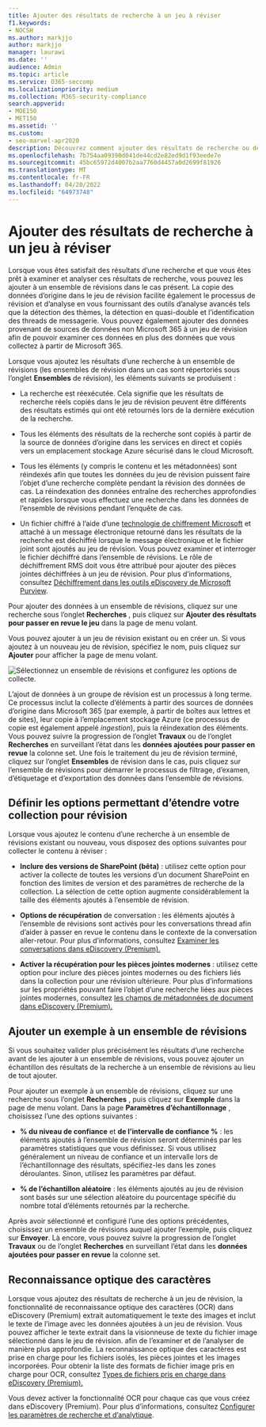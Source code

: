 ```yaml
---
title: Ajouter des résultats de recherche à un jeu à réviser
f1.keywords:
- NOCSH
ms.author: markjjo
author: markjjo
manager: laurawi
ms.date: ''
audience: Admin
ms.topic: article
ms.service: O365-seccomp
ms.localizationpriority: medium
ms.collection: M365-security-compliance
search.appverid:
- MOE150
- MET150
ms.assetid: ''
ms.custom:
- seo-marvel-apr2020
description: Découvrez comment ajouter des résultats de recherche ou des exemples de ces résultats de recherche à un ensemble de cas eDiscovery (Premium).
ms.openlocfilehash: 7b754aa09390d041de44cd2e82ed9d1f93eede7e
ms.sourcegitcommit: 45bc65972d4007b2aa7760d4457a0d2699f81926
ms.translationtype: MT
ms.contentlocale: fr-FR
ms.lasthandoff: 04/20/2022
ms.locfileid: "64973748"
---
```

# <a name="add-search-results-to-a-review-set"></a>Ajouter des résultats de recherche à un jeu à réviser

Lorsque vous êtes satisfait des résultats d’une recherche et que vous êtes prêt à examiner et analyser ces résultats de recherche, vous pouvez les ajouter à un ensemble de révisions dans le cas présent. La copie des données d’origine dans le jeu de révision facilite également le processus de révision et d’analyse en vous fournissant des outils d’analyse avancés tels que la détection des thèmes, la détection en quasi-double et l’identification des threads de messagerie. Vous pouvez également ajouter des données provenant de sources de données non Microsoft 365 à un jeu de révision afin de pouvoir examiner ces données en plus des données que vous collectez à partir de Microsoft 365.

Lorsque vous ajoutez les résultats d’une recherche à un ensemble de révisions (les ensembles de révision dans un cas sont répertoriés sous l’onglet **Ensembles** de révision), les éléments suivants se produisent :

- La recherche est réexécutée. Cela signifie que les résultats de recherche réels copiés dans le jeu de révision peuvent être différents des résultats estimés qui ont été retournés lors de la dernière exécution de la recherche.

- Tous les éléments des résultats de la recherche sont copiés à partir de la source de données d’origine dans les services en direct et copiés vers un emplacement stockage Azure sécurisé dans le cloud Microsoft.

- Tous les éléments (y compris le contenu et les métadonnées) sont réindexés afin que toutes les données du jeu de révision puissent faire l’objet d’une recherche complète pendant la révision des données de cas. La réindexation des données entraîne des recherches approfondies et rapides lorsque vous effectuez une recherche dans les données de l’ensemble de révisions pendant l’enquête de cas.

- Un fichier chiffré à l’aide d’une [technologie de chiffrement Microsoft](encryption.md) et attaché à un message électronique retourné dans les résultats de la recherche est déchiffré lorsque le message électronique et le fichier joint sont ajoutés au jeu de révision. Vous pouvez examiner et interroger le fichier déchiffré dans l’ensemble de révisions. Le rôle de déchiffrement RMS doit vous être attribué pour ajouter des pièces jointes déchiffrées à un jeu de révision. Pour plus d’informations, consultez [Déchiffrement dans les outils eDiscovery de Microsoft Purview](ediscovery-decryption.md).

Pour ajouter des données à un ensemble de révisions, cliquez sur une recherche sous l’onglet **Recherches** , puis cliquez sur **Ajouter des résultats pour passer en revue le jeu** dans la page de menu volant.

Vous pouvez ajouter à un jeu de révision existant ou en créer un.  Si vous ajoutez à un nouveau jeu de révision, spécifiez le nom, puis cliquez sur **Ajouter** pour afficher la page de menu volant.

![Sélectionnez un ensemble de révisions et configurez les options de collecte.](../media/AeD_AddToReviewSet.png)

L’ajout de données à un groupe de révision est un processus à long terme. Ce processus inclut la collecte d’éléments à partir des sources de données d’origine dans Microsoft 365 (par exemple, à partir de boîtes aux lettres et de sites), leur copie à l’emplacement stockage Azure (ce processus de copie est également appelé *ingestion*), puis la réindexation des éléments. Vous pouvez suivre la progression de l’onglet **Travaux** ou de l’onglet **Recherches** en surveillant l’état dans les **données ajoutées pour passer en revue** la colonne set. Une fois le traitement du jeu de révision terminé, cliquez sur l’onglet **Ensembles** de révision dans le cas, puis cliquez sur l’ensemble de révisions pour démarrer le processus de filtrage, d’examen, d’étiquetage et d’exportation des données dans l’ensemble de révisions.

## <a name="define-options-to-scope-your-collection-for-review"></a>Définir les options permettant d’étendre votre collection pour révision

Lorsque vous ajoutez le contenu d’une recherche à un ensemble de révisions existant ou nouveau, vous disposez des options suivantes pour collecter le contenu à réviser :

- **Inclure des versions de SharePoint (bêta)** : utilisez cette option pour activer la collecte de toutes les versions d’un document SharePoint en fonction des limites de version et des paramètres de recherche de la collection. La sélection de cette option augmente considérablement la taille des éléments ajoutés à l’ensemble de révision.

- **Options de récupération** de conversation : les éléments ajoutés à l’ensemble de révisions sont activés pour les conversations thread afin d’aider à passer en revue le contenu dans le contexte de la conversation aller-retour. Pour plus d’informations, consultez [Examiner les conversations dans eDiscovery (Premium).](conversation-review-sets.md)

- **Activer la récupération pour les pièces jointes modernes** : utilisez cette option pour inclure des pièces jointes modernes ou des fichiers liés dans la collection pour une révision ultérieure. Pour plus d’informations sur les propriétés pouvant faire l’objet d’une recherche liées aux pièces jointes modernes, consultez [les champs de métadonnées de document dans eDiscovery (Premium).](document-metadata-fields-in-Advanced-eDiscovery.md)

## <a name="add-a-sample-to-a-review-set"></a>Ajouter un exemple à un ensemble de révisions

Si vous souhaitez valider plus précisément les résultats d’une recherche avant de les ajouter à un ensemble de révisions, vous pouvez ajouter un échantillon des résultats de la recherche à un ensemble de révisions au lieu de tout ajouter.

Pour ajouter un exemple à un ensemble de révisions, cliquez sur une recherche sous l’onglet **Recherches** , puis cliquez sur **Exemple** dans la page de menu volant. Dans la page **Paramètres d’échantillonnage** , choisissez l’une des options suivantes :

- **% du niveau de confiance** et **de l’intervalle de confiance %** : les éléments ajoutés à l’ensemble de révision seront déterminés par les paramètres statistiques que vous définissez. Si vous utilisez généralement un niveau de confiance et un intervalle lors de l’échantillonnage des résultats, spécifiez-les dans les zones déroulantes. Sinon, utilisez les paramètres par défaut.

- **% de l’échantillon aléatoire** : les éléments ajoutés au jeu de révision sont basés sur une sélection aléatoire du pourcentage spécifié du nombre total d’éléments retournés par la recherche.

Après avoir sélectionné et configuré l’une des options précédentes, choisissez un ensemble de révisions auquel ajouter l’exemple, puis cliquez sur **Envoyer**. Là encore, vous pouvez suivre la progression de l’onglet **Travaux** ou de l’onglet **Recherches** en surveillant l’état dans les **données ajoutées pour passer en revue** la colonne set.

## <a name="optical-character-recognition"></a>Reconnaissance optique des caractères

Lorsque vous ajoutez des résultats de recherche à un jeu de révision, la fonctionnalité de reconnaissance optique des caractères (OCR) dans eDiscovery (Premium) extrait automatiquement le texte des images et inclut le texte de l’image avec les données ajoutées à un jeu de révision. Vous pouvez afficher le texte extrait dans la visionneuse de texte du fichier image sélectionné dans le jeu de révision. afin de l’examiner et de l’analyser de manière plus approfondie. La reconnaissance optique des caractères est prise en charge pour les fichiers isolés, les pièces jointes et les images incorporées. Pour obtenir la liste des formats de fichier image pris en charge pour OCR, consultez [Types de fichiers pris en charge dans eDiscovery (Premium).](supported-filetypes-ediscovery20.md#image)

Vous devez activer la fonctionnalité OCR pour chaque cas que vous créez dans eDiscovery (Premium). Pour plus d’informations, consultez [Configurer les paramètres de recherche et d’analytique](configure-search-and-analytics-settings-in-advanced-ediscovery.md#optical-character-recognition-ocr).
